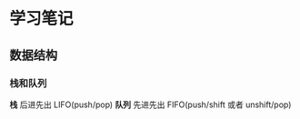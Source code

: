 <!--
 * @Author: songyzh
 * @Date: 2020-12-21 15:35:43
 * @LastEditors: songyzh
 * @LastEditTime: 2020-12-28 14:12:19
-->

# 学习笔记

## 数据结构

### 栈和队列

**栈** 后进先出 LIFO(push/pop) **队列** 先进先出 FIFO(push/shift 或者 unshift/pop)
